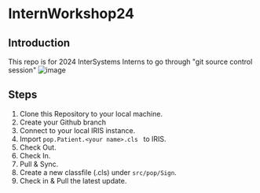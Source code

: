# InternWorkshop24
## Introduction
This repo is for 2024 InterSystems Interns to go through "git source control session"
![image](https://github.com/JinminXuISC/InternWorkshop/assets/109321316/59fc718b-d497-4180-bab4-334fec503e1f)

## Steps
1) Clone this Repository to your local machine.
2) Create your Github branch
3) Connect to your local IRIS instance.
4) Import ```pop.Patient.<your name>.cls ``` to IRIS.
5) Check Out.
6) Check In.
7) Pull & Sync.
8) Create a new classfile (.cls) under ```src/pop/Sign```.
9) Check in & Pull the latest update. 
